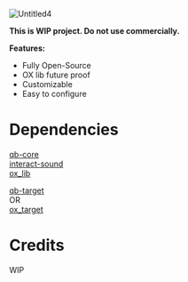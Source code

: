 ![Untitled4](https://github.com/planeklm/razed-cryptomining/assets/91488137/81076c14-0491-4c4d-aa5d-a82589b54d04)

**This is WIP project. Do not use commercially.**

**Features:**

* Fully Open-Source
* OX lib future proof
* Customizable
* Easy to configure

# Dependencies
[qb-core](https://github.com/qbcore-framework/qb-core)\
[interact-sound](https://github.com/qbcore-framework/interact-sound)\
[ox_lib](https://github.com/overextended/ox_lib)

[qb-target](https://github.com/qbcore-framework/qb-target)\
OR\
[ox_target](https://github.com/overextended/ox_target)

# Credits
WIP
